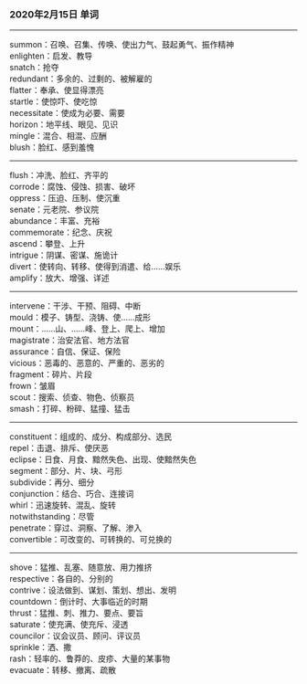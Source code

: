 ### 2020年2月15日 单词
- - -
summon：召唤、召集、传唤、使出力气、鼓起勇气、振作精神  
enlighten：启发、教导  
snatch：抢夺  
redundant：多余的、过剩的、被解雇的  
flatter：奉承、使显得漂亮  
startle：使惊吓、使吃惊  
necessitate：使成为必要、需要  
horizon：地平线、眼见、见识  
mingle：混合、相混、应酬  
blush：脸红、感到羞愧  
- - -
flush：冲洗、脸红、齐平的  
corrode：腐蚀、侵蚀、损害、破坏  
oppress：压迫、压制、使沉重  
senate：元老院、参议院  
abundance：丰富、充裕  
commemorate：纪念、庆祝  
ascend：攀登、上升  
intrigue：阴谋、密谋、施诡计  
divert：使转向、转移、使得到消遣、给……娱乐  
amplify：放大、增强、详述  
- - -
intervene：干涉、干预、阻碍、中断  
mould：模子、铸型、浇铸、使……成形  
mount：……山、……峰、登上、爬上、增加  
magistrate：治安法官、地方法官  
assurance：自信、保证、保险  
vicious：恶毒的、恶意的、严重的、恶劣的  
fragment：碎片、片段  
frown：皱眉  
scout：搜索、侦查、物色、侦察员  
smash：打碎、粉碎、猛撞、猛击  
- - -
constituent：组成的、成分、构成部分、选民  
repel：击退、排斥、使厌恶  
eclipse：日食、月食、黯然失色、出现、使黯然失色  
segment：部分、片、块、弓形  
subdivide：再分、细分  
conjunction：结合、巧合、连接词  
whirl：迅速旋转、混乱、旋转  
notwithstanding：尽管  
penetrate：穿过、洞察、了解、渗入  
convertible：可改变的、可转换的、可兑换的  
- - -
shove：猛推、乱塞、随意放、用力推挤  
respective：各自的、分别的  
contrive：设法做到、谋划、策划、想出、发明  
countdown：倒计时、大事临近的时期  
thrust：猛推、刺、推力、要点、要旨  
saturate：使充满、使充斥、浸透  
councilor：议会议员、顾问、评议员  
sprinkle：洒、撒  
rash：轻率的、鲁莽的、皮疹、大量的某事物  
evacuate：转移、撤离、疏散